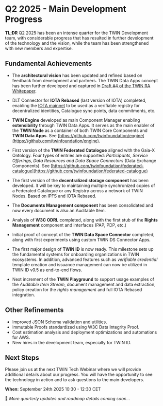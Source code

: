 # Q2 2025 - Main Development Progress

**TL;DR** Q2 2025 has been an intense quarter for the TWIN Development team, with considerable progress that has resulted in further development of the technology and the vision, while the team has been strengthened with new members and expertise.

## Fundamental Achievements

- The **architectural vision** has been updated and refined based on feedback from development and partners. The TWIN Data Apps concept has been further developed and captured in [Draft #4 of the TWIN RA Whitepaper](twin-white-paper.md).

- DLT Connector for **IOTA Rebased** (last version of IOTA) completed, enabling the [IOTA mainnet](https://explorer.iota.org) to be used as a verifiable registry for decentralized identities, Catalogue sync points, data commitments, etc.

- **TWIN Engine** developed as main Component Manager enabling **extensibility** through TWIN Data Apps. It serves as the main enabler of the **TWIN Node** as a container of both TWIN Core Components and **TWIN Data Apps**. See [https://github.com/twinfoundation/engine](https://github.com/twinfoundation/engine).

- First version of the **TWIN Federated Catalogue** aligned with the Gaia-X Ontology. Four types of entries are supported: _Participants, Service Offerings, Data Resources and Data Space Connectors_ (Data Exchange Components). See [https://github.com/twinfoundation/federated-catalogue](https://github.com/twinfoundation/federated-catalogue)

- The first version of the **decentralized storage component** has been developed. It will be key to maintaining multiple synchronized copies of a Federated Catalogue or any Registry across a network of TWIN Nodes. Based on IPFS and IOTA Rebased.

- The **Documents Management component** has been consolidated and now every document is also an Auditable Item.

- Analysis of **W3C ODRL** completed, along with the first stub of the **Rights Management** component and interfaces (PAP, PDP, etc.)

- Initial proof of concept of the **TWIN Data Space Connector** completed, along with first experiments using custom TWIN DS Connector Apps.

- The first major design of **TWIN ID** is now ready. This milestone sets up the fundamental systems for onboarding organizations in TWIN ecosystems. In addition, advanced features such as _verifiable credential_ template creation and issuance management can now be utilized in TWIN ID v0.5 as end-to-end flows.

- Next increment of the **TWIN Playground** to support usage examples of the _Auditable Item Stream_, document management and data extraction, policy creation for the _rights management_ and full IOTA Rebased integration.

## Other Refinements

- Improved JSON Schema validation and utilities.
- Immutable Proofs standardized using W3C Data Integrity Proof.
- Cost estimation analysis and deployment optimizations and automations for AWS.
- New hires in the development team, especially for TWIN ID.

## Next Steps

Please join us at the next TWIN Tech Webinar where we will provide additional details about our progress. You will have the opportunity to see the technology in action and to ask questions to the main developers.

**When:** September 24th 2025 10:30 - 12:30 CET

🚀 _More quarterly updates and roadmap details coming soon..._
